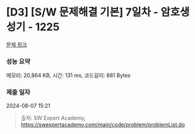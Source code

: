 # [D3] [S/W 문제해결 기본] 7일차 - 암호생성기 - 1225 

[문제 링크](https://swexpertacademy.com/main/code/problem/problemDetail.do?contestProbId=AV14uWl6AF0CFAYD) 

### 성능 요약

메모리: 20,864 KB, 시간: 131 ms, 코드길이: 881 Bytes

### 제출 일자

2024-08-07 15:21



> 출처: SW Expert Academy, https://swexpertacademy.com/main/code/problem/problemList.do